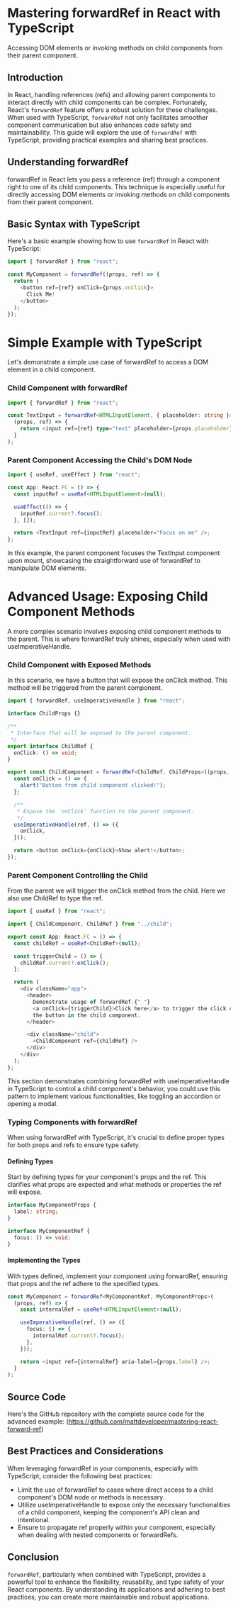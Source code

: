 # Mastering forwardRef in React with TypeScript

Accessing DOM elements or invoking methods on child components from their parent component.

## Introduction

In React, handling references (refs) and allowing parent components to interact directly with child components can be complex. Fortunately, React's `forwardRef` feature offers a robust solution for these challenges. When used with TypeScript, `forwardRef` not only facilitates smoother component communication but also enhances code safety and maintainability. This guide will explore the use of `forwardRef` with TypeScript, providing practical examples and sharing best practices.

## Understanding forwardRef

forwardRef in React lets you pass a reference (ref) through a component right to one of its child components. This technique is especially useful for directly accessing DOM elements or invoking methods on child components from their parent component.

## Basic Syntax with TypeScript

Here's a basic example showing how to use `forwardRef` in React with TypeScript:

```typescript
import { forwardRef } from "react";

const MyComponent = forwardRef((props, ref) => {
  return (
    <button ref={ref} onClick={props.onClick}>
      Click Me!
    </button>
  );
});
```

# Simple Example with TypeScript

Let's demonstrate a simple use case of forwardRef to access a DOM element in a child component.

### Child Component with forwardRef

```typescript
import { forwardRef } from "react";

const TextInput = forwardRef<HTMLInputElement, { placeholder: string }>(
  (props, ref) => {
    return <input ref={ref} type="text" placeholder={props.placeholder} />;
  }
);
```

### Parent Component Accessing the Child's DOM Node

```typescript
import { useRef, useEffect } from "react";

const App: React.FC = () => {
  const inputRef = useRef<HTMLInputElement>(null);

  useEffect(() => {
    inputRef.current?.focus();
  }, []);

  return <TextInput ref={inputRef} placeholder="Focus on me" />;
};
```

In this example, the parent component focuses the TextInput component upon mount, showcasing the straightforward use of forwardRef to manipulate DOM elements.

# Advanced Usage: Exposing Child Component Methods

A more complex scenario involves exposing child component methods to the parent. This is where forwardRef truly shines, especially when used with useImperativeHandle.

### Child Component with Exposed Methods

In this scenario, we have a button that will expose the onClick method. This method will be triggered from the parent component.

```typescript
import { forwardRef, useImperativeHandle } from "react";

interface ChildProps {}

/**
 * Interface that will be exposed to the parent component.
 */
export interface ChildRef {
  onClick: () => void;
}

export const ChildComponent = forwardRef<ChildRef, ChildProps>((props, ref) => {
  const onClick = () => {
    alert("Button from child component clicked!");
  };

  /**
   * Expose the `onClick` function to the parent component.
   */
  useImperativeHandle(ref, () => ({
    onClick,
  }));

  return <button onClick={onClick}>Show alert!</button>;
});
```

### Parent Component Controlling the Child

From the parent we will trigger the onClick method from the child. Here we also use ChildRef to type the ref.

```typescript
import { useRef } from "react";

import { ChildComponent, ChildRef } from "../child";

export const App: React.FC = () => {
  const childRef = useRef<ChildRef>(null);

  const triggerChild = () => {
    childRef.current?.onClick();
  };

  return (
    <div className="app">
      <header>
        Demonstrate usage of forwardRef.{" "}
        <a onClick={triggerChild}>Click here</a> to trigger the click event on
        the button in the child component.
      </header>

      <div className="child">
        <ChildComponent ref={childRef} />
      </div>
    </div>
  );
};
```

This section demonstrates combining forwardRef with useImperativeHandle in TypeScript to control a child component's behavior, you could use this pattern to implement various functionalities, like toggling an accordion or opening a modal.

### Typing Components with forwardRef

When using forwardRef with TypeScript, it's crucial to define proper types for both props and refs to ensure type safety.

#### Defining Types

Start by defining types for your component's props and the ref. This clarifies what props are expected and what methods or properties the ref will expose.

```typescript
interface MyComponentProps {
  label: string;
}

interface MyComponentRef {
  focus: () => void;
}
```

#### Implementing the Types

With types defined, implement your component using forwardRef, ensuring that props and the ref adhere to the specified types.

```typescript
const MyComponent = forwardRef<MyComponentRef, MyComponentProps>(
  (props, ref) => {
    const internalRef = useRef<HTMLInputElement>(null);

    useImperativeHandle(ref, () => ({
      focus: () => {
        internalRef.current?.focus();
      },
    }));

    return <input ref={internalRef} aria-label={props.label} />;
  }
);
```

## Source Code

Here's the GitHub repository with the complete source code for the advanced example: (https://github.com/mattdeveloper/mastering-react-forward-ref)

## Best Practices and Considerations

When leveraging forwardRef in your components, especially with TypeScript, consider the following best practices:

- Limit the use of forwardRef to cases where direct access to a child component's DOM node or methods is necessary.
- Utilize useImperativeHandle to expose only the necessary functionalities of a child component, keeping the component's API clean and intentional.
- Ensure to propagate ref properly within your component, especially when dealing with nested components or forwardRefs.

## Conclusion

`forwardRef`, particularly when combined with TypeScript, provides a powerful tool to enhance the flexibility, reusability, and type safety of your React components. By understanding its applications and adhering to best practices, you can create more maintainable and robust applications.
